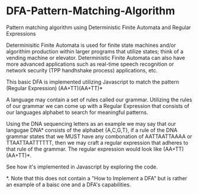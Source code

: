 # DFA-Pattern-Matching-Algorithm
Pattern matching algorithm using Deterministic Finite Automata and Regular Expressions

Determinisitic Finite Automata is used for finite state machines and/or algorithim production within larger programs that 
utilize states; think of a vending machine or elevator. Deterministic Finite Automata can also have more advanced applications
such as real-time speech recognition or network security (TPP handhshake process) applications, etc.

This basic DFA is implemented utilizing Javascript to match the pattern (Regular Expression) (AA+TT)(AA+TT)* 

A language may contain a set of rules called our grammar. Utilizing the rules of our grammar we can come up with a Regular Expression
that consists of our languages alphabet to search for meaningful patterns. 

Using the DNA sequencing letters as an example we may say that our langugae DNA* consists of the alphabet {A,C,G,T}, if a rule
of the DNA grammar states that we MUST have any combonation of AATTAATTAAAA or TTAATTAATTTTTT, then we may craft a regular
expression that adheres to that rule of the grammar. The regular expression would look like (AA+TT)(AA+TT)*. 

See how it's implemented in Javascript by exploring the code.

*. Note that this does not contain a "How to Implement a DFA" but is rather an example of a baisc one and a DFA's capabilities.
